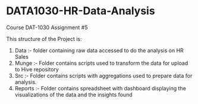 # DATA1030-HR-Data-Analysis
Course DAT-1030 Assignment #5

This structure of the Project is:
1. Data :- folder containing raw data accessed to do the analysis on HR Sales
2. Munge :- Folder contains scripts used to transform the data for upload to Hive repository
3. Src :- Folder contains scripts with aggregations used to prepare data for analysis.
4. Reports :- Folder contains spreadsheet with dashboard displaying the visualizations of the data and the insights found

